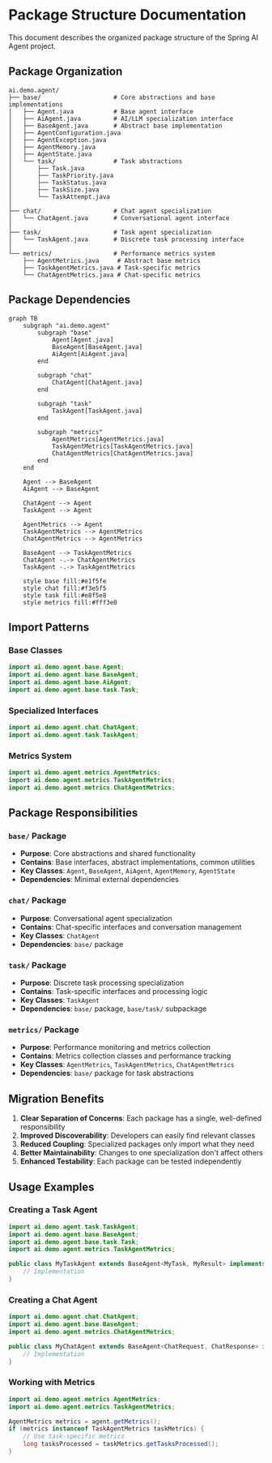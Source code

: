 # Package Structure Documentation

This document describes the organized package structure of the Spring AI Agent project.

## Package Organization

```
ai.demo.agent/
├── base/                    # Core abstractions and base implementations
│   ├── Agent.java           # Base agent interface
│   ├── AiAgent.java         # AI/LLM specialization interface
│   ├── BaseAgent.java       # Abstract base implementation
│   ├── AgentConfiguration.java
│   ├── AgentException.java
│   ├── AgentMemory.java
│   ├── AgentState.java
│   └── task/                # Task abstractions
│       ├── Task.java
│       ├── TaskPriority.java
│       ├── TaskStatus.java
│       ├── TaskSize.java
│       └── TaskAttempt.java
│
├── chat/                    # Chat agent specialization
│   └── ChatAgent.java       # Conversational agent interface
│
├── task/                    # Task agent specialization
│   └── TaskAgent.java       # Discrete task processing interface
│
└── metrics/                 # Performance metrics system
    ├── AgentMetrics.java     # Abstract base metrics
    ├── TaskAgentMetrics.java # Task-specific metrics
    └── ChatAgentMetrics.java # Chat-specific metrics
```

## Package Dependencies

```mermaid
graph TB
    subgraph "ai.demo.agent"
        subgraph "base"
            Agent[Agent.java]
            BaseAgent[BaseAgent.java]
            AiAgent[AiAgent.java]
        end

        subgraph "chat"
            ChatAgent[ChatAgent.java]
        end

        subgraph "task"
            TaskAgent[TaskAgent.java]
        end

        subgraph "metrics"
            AgentMetrics[AgentMetrics.java]
            TaskAgentMetrics[TaskAgentMetrics.java]
            ChatAgentMetrics[ChatAgentMetrics.java]
        end
    end

    Agent --> BaseAgent
    AiAgent --> BaseAgent

    ChatAgent --> Agent
    TaskAgent --> Agent

    AgentMetrics --> Agent
    TaskAgentMetrics --> AgentMetrics
    ChatAgentMetrics --> AgentMetrics

    BaseAgent --> TaskAgentMetrics
    ChatAgent -.-> ChatAgentMetrics
    TaskAgent -.-> TaskAgentMetrics

    style base fill:#e1f5fe
    style chat fill:#f3e5f5
    style task fill:#e8f5e8
    style metrics fill:#fff3e0
```

## Import Patterns

### Base Classes
```java
import ai.demo.agent.base.Agent;
import ai.demo.agent.base.BaseAgent;
import ai.demo.agent.base.AiAgent;
import ai.demo.agent.base.task.Task;
```

### Specialized Interfaces
```java
import ai.demo.agent.chat.ChatAgent;
import ai.demo.agent.task.TaskAgent;
```

### Metrics System
```java
import ai.demo.agent.metrics.AgentMetrics;
import ai.demo.agent.metrics.TaskAgentMetrics;
import ai.demo.agent.metrics.ChatAgentMetrics;
```

## Package Responsibilities

### `base/` Package
- **Purpose**: Core abstractions and shared functionality
- **Contains**: Base interfaces, abstract implementations, common utilities
- **Key Classes**: `Agent`, `BaseAgent`, `AiAgent`, `AgentMemory`, `AgentState`
- **Dependencies**: Minimal external dependencies

### `chat/` Package
- **Purpose**: Conversational agent specialization
- **Contains**: Chat-specific interfaces and conversation management
- **Key Classes**: `ChatAgent`
- **Dependencies**: `base/` package

### `task/` Package
- **Purpose**: Discrete task processing specialization
- **Contains**: Task-specific interfaces and processing logic
- **Key Classes**: `TaskAgent`
- **Dependencies**: `base/` package, `base/task/` subpackage

### `metrics/` Package
- **Purpose**: Performance monitoring and metrics collection
- **Contains**: Metrics collection classes and performance tracking
- **Key Classes**: `AgentMetrics`, `TaskAgentMetrics`, `ChatAgentMetrics`
- **Dependencies**: `base/` package for task abstractions

## Migration Benefits

1. **Clear Separation of Concerns**: Each package has a single, well-defined responsibility
2. **Improved Discoverability**: Developers can easily find relevant classes
3. **Reduced Coupling**: Specialized packages only import what they need
4. **Better Maintainability**: Changes to one specialization don't affect others
5. **Enhanced Testability**: Each package can be tested independently

## Usage Examples

### Creating a Task Agent
```java
import ai.demo.agent.task.TaskAgent;
import ai.demo.agent.base.BaseAgent;
import ai.demo.agent.base.task.Task;
import ai.demo.agent.metrics.TaskAgentMetrics;

public class MyTaskAgent extends BaseAgent<MyTask, MyResult> implements TaskAgent<MyTask, MyResult> {
    // Implementation
}
```

### Creating a Chat Agent
```java
import ai.demo.agent.chat.ChatAgent;
import ai.demo.agent.base.BaseAgent;
import ai.demo.agent.metrics.ChatAgentMetrics;

public class MyChatAgent extends BaseAgent<ChatRequest, ChatResponse> implements ChatAgent<ChatRequest, ChatResponse> {
    // Implementation
}
```

### Working with Metrics
```java
import ai.demo.agent.metrics.AgentMetrics;
import ai.demo.agent.metrics.TaskAgentMetrics;

AgentMetrics metrics = agent.getMetrics();
if (metrics instanceof TaskAgentMetrics taskMetrics) {
    // Use task-specific metrics
    long tasksProcessed = taskMetrics.getTasksProcessed();
}
```